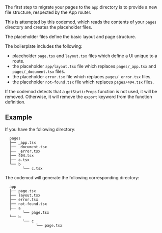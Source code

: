The first step to migrate your pages to the `app` directory is to provide a new file structure, respected by the App router.

This is attempted by this codemod, which reads the contents of your `pages` directory and creates the placeholder files.

The placeholder files define the basic layout and page structure.

The boilerplate includes the following:

- placeholder `page.tsx` and `layout.tsx` files which define a UI unique to a route.
- the placeholder `app/layout.tsx` file which replaces `pages/_app.tsx` and `pages/_document.tsx` files.
- the placeholder `error.tsx` file which replaces `pages/_error.tsx` files.
- the placeholder `not-found.tsx` file which replaces `pages/404.tsx` files.

If the codemod detects that a `getStaticProps` function is not used, it will be removed. Otherwise, it will remove the `export` keyword from the function definition.

## Example

If you have the following directory:

```
  pages
  ├── _app.tsx
  ├── _document.tsx
  ├── _error.tsx
  ├── 404.tsx
  ├── a.tsx
  └── b
        └── c.tsx

```

The codemod will generate the following corresponding directory:

```
  app
  ├── page.tsx
  ├── layout.tsx
  ├── error.tsx
  ├── not-found.tsx
  ├── a
        └── page.tsx
  └── b
        └── c
              └── page.tsx
```
